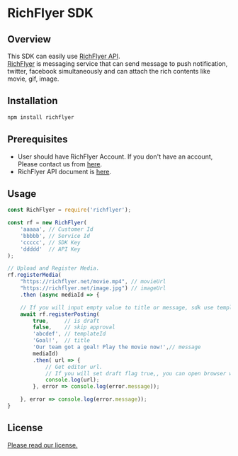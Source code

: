 # RichFlyer SDK

## Overview
This SDK can easily use [RichFlyer API](https://richflyer.net/sdk/manual/api/index.html).<br>
[RichFlyer](https://richflyer.net) is messaging service that can send message to push notification, twitter, facebook simultaneously and can attach the rich contents like movie, gif, image.

## Installation
``` sh
npm install richflyer
```

## Prerequisites
* User should have RichFlyer Account. If you don't have an account, 
Please contact us from [here](https://richflyer.net).
* RichFlyer API document is [here](https://richflyer.net/sdk/manual/api/index.html).

## Usage
``` js
const RichFlyer = require('richflyer');

const rf = new RichFlyer(
    'aaaaa', // Customer Id
    'bbbbb', // Service Id
    'ccccc', // SDK Key
    'ddddd'  // API Key
);

// Upload and Register Media.
rf.registerMedia(
    "https://richflyer.net/movie.mp4", // movieUrl
    "https://richflyer.net/image.jpg") // imageUrl
    .then (async mediaId => {

    // If you will input empty value to title or message, sdk use template title or message.
    await rf.registerPosting(
        true,     // is draft
        false,    // skip approval
        'abcdef', // templateId
        'Goal!',  // title
        'Our team got a goal! Play the movie now!',// message
        mediaId)
        .then( url => {
            // Get editor url. 
            // If you will set draft flag true,, you can open browser with this url and edit message.
            console.log(url);
        }, error => console.log(error.message));

    }, error => console.log(error.message));
}
```

## License
[Please read our license.](https://richflyer.net/rules_sdk.html)


